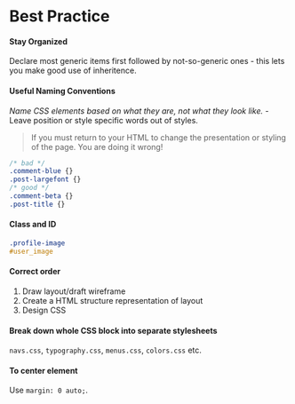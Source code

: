 
# Best Practice

#### Stay Organized
Declare most generic items first followed by not-so-generic ones - this lets you make good use of inheritence.
#### Useful Naming Conventions
*Name CSS elements based on what they are, not what they look like.* - Leave position or style specific words out of styles.
> If you must return to your HTML to change the presentation or styling of the page. You are doing it wrong!

```css
/* bad */
.comment-blue {}
.post-largefont {}
/* good */
.comment-beta {}
.post-title {}
```
#### Class and ID
```css
.profile-image
#user_image
```
#### Correct order
1. Draw layout/draft wireframe
2. Create a HTML structure representation of layout
3. Design CSS

#### Break down whole CSS block into separate stylesheets
`navs.css`, `typography.css`, `menus.css`, `colors.css` etc.
#### To center element
Use `margin: 0 auto;`.


